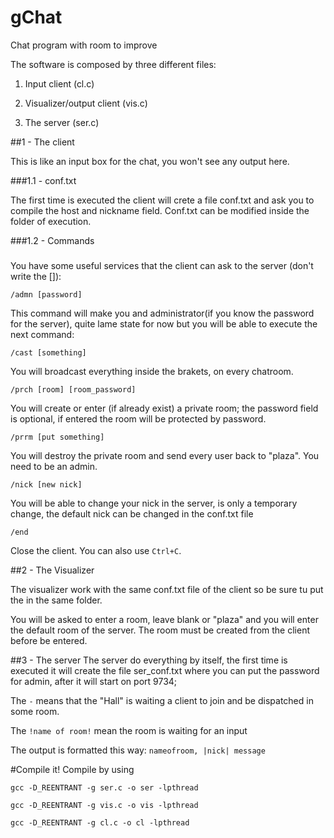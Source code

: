 # gChat
Chat program with room to improve

The software is composed by three different files:

1. Input client (cl.c)

2. Visualizer/output client (vis.c)

3. The server (ser.c)


##1 - The client

This is like an input box for the chat, you won't see any output here.

###1.1 - conf.txt

The first time is executed the client will crete a file conf.txt and ask you to compile the host and nickname field.
Conf.txt can be modified inside the folder of execution.

###1.2 - Commands
###
You have some useful services that the client can ask to the server (don't write the []):

`/admn [password]`

This command will make you and administrator(if you know the password for the server),
quite lame state for now but you will be able to execute the next command:

`/cast [something]`

You will broadcast everything inside the brakets, on every chatroom.

`/prch [room] [room_password]`

You will create or enter (if already exist) a private room; the password field is optional,
if entered the room will be protected by password.

`/prrm [put something]`

You will destroy the private room and send every user back to "plaza". You need to be an admin.

`/nick [new nick]`

You will be able to change your nick in the server, is only a temporary change, the default nick can be changed in the conf.txt file

`/end`

Close the client. You can also use `Ctrl+C`.

##2 - The Visualizer

The visualizer work with the same conf.txt file of the client so be sure tu put the in the same folder.

You will be asked to enter a room, leave blank or "plaza" and you will enter the default room of the server.
The room must be created from the client before be entered.

##3 - The server
The server do everything by itself, the first time is executed it will create the file ser_conf.txt where you can put the password for admin,
after it will start on port 9734;

The `-` means that the "Hall" is waiting a client to join and be dispatched in some room.

The `!name of room!` mean the room is waiting for an input

The output is formatted this way: `nameofroom, |nick| message`

#Compile it!
Compile by using
```
gcc -D_REENTRANT -g ser.c -o ser -lpthread

gcc -D_REENTRANT -g vis.c -o vis -lpthread

gcc -D_REENTRANT -g cl.c -o cl -lpthread

```
